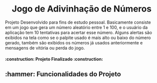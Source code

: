 <h1 align='center'>Jogo de Adivinhação de Números</h1>
<p>Projeto Desenvolvido para fins de estudo pessoal. Basicamente consiste em um jogo que gera um número aleatório entre 1 e 100, e o usuário da aplicação tem 10 tentativas para acertar esse número. Alguns alertas são exibidos na tela como se o palpite usado é mais alto ou baixo do número gerado, também são exibidos os números já usados anteriormente e mensagens de vitória ou perda do jogo. </p>

<h4> 
    :construction:  Projeto Finalizado  :construction:
</h4>

<h2>:hammer: Funcionalidades do Projeto</h2>

